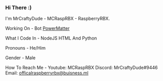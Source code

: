 
### Hi There :) 

I'm MrCraftyDude - MCRaspRBX - RaspberryRBX.

Working On - Bot [PowerMatter](https://github.com/MCRaspRBX/PowerMatter)

What I Code In - NodeJS HTML And Python

Pronouns - He/Him

Gender - Male

How To Reach Me - Youtube: MCRaspRBX Discord: MrCraftyDude#9446 Email: officalraspberryrbx@buisness.ml
